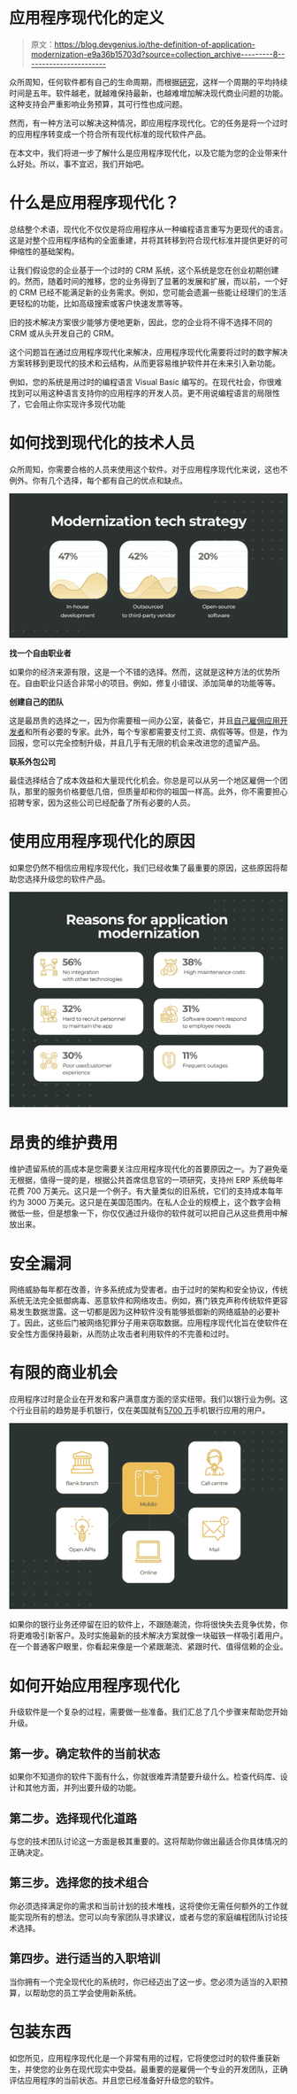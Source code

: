 # 应用程序现代化的定义

> 原文：<https://blog.devgenius.io/the-definition-of-application-modernization-e9a36b15703d?source=collection_archive---------8----------------------->

众所周知，任何软件都有自己的生命周期，而根据[研究](https://resources.flexera.com/web/pdf/Research-DP-Manufacturer-Product-EOL-EOS-Report-2018.pdf)，这样一个周期的平均持续时间是五年。软件越老，就越难保持最新，也越难增加解决现代商业问题的功能。这种支持会严重影响业务预算，其可行性也成问题。

然而，有一种方法可以解决这种情况，即应用程序现代化。它的任务是将一个过时的应用程序转变成一个符合所有现代标准的现代软件产品。

在本文中，我们将进一步了解什么是应用程序现代化，以及它能为您的企业带来什么好处。所以，事不宜迟，我们开始吧。

# 什么是应用程序现代化？

总结整个术语，现代化不仅仅是将应用程序从一种编程语言重写为更现代的语言。这是对整个应用程序结构的全面重建，并将其转移到符合现代标准并提供更好的可伸缩性的基础架构。

让我们假设您的企业基于一个过时的 CRM 系统，这个系统是您在创业初期创建的。然而，随着时间的推移，您的业务得到了显著的发展和扩展，而以前，一个好的 CRM 已经不能满足新的业务需求。例如，您可能会遗漏一些能让经理们的生活更轻松的功能，比如高级搜索或客户快速发票等等。

旧的技术解决方案很少能够方便地更新，因此，您的企业将不得不选择不同的 CRM 或从头开发自己的 CRM。

这个问题旨在通过应用程序现代化来解决，应用程序现代化需要将过时的数字解决方案转移到更现代的技术和云结构，从而更容易维护软件并在未来引入新功能。

例如，您的系统是用过时的编程语言 Visual Basic 编写的。在现代社会，你很难找到可以用这种语言支持你的应用程序的开发人员。更不用说编程语言的局限性了，它会阻止你实现许多现代功能

# 如何找到现代化的技术人员

众所周知，你需要合格的人员来使用这个软件。对于应用程序现代化来说，这也不例外。你有几个选择，每个都有自己的优点和缺点。

![](img/30138cbe1b281909669e7242f4bb11d2.png)

**找一个自由职业者**

如果你的经济来源有限，这是一个不错的选择。然而，这就是这种方法的优势所在。自由职业只适合非常小的项目。例如，修复小错误、添加简单的功能等等。

**创建自己的团队**

这是最昂贵的选择之一，因为你需要租一间办公室，装备它，并且[自己雇佣应用开发者](https://www.cleveroad.com/blog/hire-app-developers)和所有必要的专家。此外，每个专家都需要支付工资、病假等等。但是，作为回报，您可以完全控制升级，并且几乎有无限的机会来改进您的遗留产品。

**联系外包公司**

最佳选择结合了成本效益和大量现代化机会。你总是可以从另一个地区雇佣一个团队，那里的服务价格要低几倍，但质量却和你的祖国一样高。此外，你不需要担心招聘专家，因为这些公司已经配备了所有必要的人员。

# 使用应用程序现代化的原因

如果您仍然不相信应用程序现代化，我们已经收集了最重要的原因，这些原因将帮助您选择升级您的软件产品。

![](img/bee6ebc3132a3da9d73ac5075ce54a2a.png)

# 昂贵的维护费用

维护遗留系统的高成本是您需要关注应用程序现代化的首要原因之一。为了避免毫无根据，值得一提的是，根据公共首席信息官的一项研究，支持州 ERP 系统每年花费 700 万美元。这只是一个例子。有大量类似的旧系统，它们的支持成本每年约为 3000 万美元。这只是在美国范围内。在私人企业的规模上，这个数字会稍微低一些，但是想象一下，你仅仅通过升级你的软件就可以把自己从这些费用中解放出来。

# 安全漏洞

网络威胁每年都在改善，许多系统成为受害者。由于过时的架构和安全协议，传统系统无法完全抵御病毒、恶意软件和网络攻击。例如，赛门铁克声称传统软件更容易发生数据泄露。这一切都是因为这种软件没有能够抵御新的网络威胁的必要补丁。因此，这些后门被网络犯罪分子用来窃取数据。应用程序现代化旨在使软件在安全性方面保持最新，从而防止攻击者利用软件的不完善和过时。

# 有限的商业机会

应用程序过时是企业在开发和客户满意度方面的坚实纽带。我们以银行业为例。这个行业目前的趋势是手机银行，仅在美国就有[5700 万](https://www.statista.com/topics/2614/mobile-banking/)手机银行应用的用户。

![](img/871a5f5d5d0e23590d4a99e1f81cf1c4.png)

如果你的银行业务还停留在旧的软件上，不跟随潮流，你将很快失去竞争优势，你将更难吸引新客户。及时实施最新的技术解决方案就像一块磁铁一样吸引着用户。在一个普通客户眼里，你看起来像是一个紧跟潮流、紧跟时代、值得信赖的企业。

# 如何开始应用程序现代化

升级软件是一个复杂的过程，需要做一些准备。我们汇总了几个步骤来帮助您开始升级。

## 第一步。确定软件的当前状态

如果你不知道你的软件下面有什么，你就很难弄清楚要升级什么。检查代码库、设计和其他方面，并列出要升级的功能。

## 第二步。选择现代化道路

与您的技术团队讨论这一方面是极其重要的。这将帮助你做出最适合你具体情况的正确决定。

## 第三步。选择您的技术组合

你必须选择满足你的需求和当前计划的技术堆栈，这将使你无需任何额外的工作就能实现所有的想法。您可以向专家团队寻求建议，或者与您的家庭编程团队讨论技术选择。

## 第四步。进行适当的入职培训

当你拥有一个完全现代化的系统时，你已经迈出了这一步。您必须为适当的入职预算，以帮助您的员工学会使用新系统。

# 包装东西

如您所见，应用程序现代化是一个非常有用的过程，它将使您过时的软件重获新生，并使您的业务在现代现实中受益。最重要的是雇佣一个专业的开发团队，正确评估应用程序的当前状态。并且您已经准备好升级您的软件。